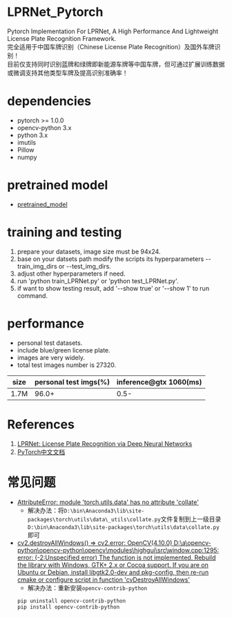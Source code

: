 # LPRNet_Pytorch
Pytorch Implementation For LPRNet, A High Performance And Lightweight License Plate Recognition Framework.  
完全适用于中国车牌识别（Chinese License Plate Recognition）及国外车牌识别！  
目前仅支持同时识别蓝牌和绿牌即新能源车牌等中国车牌，但可通过扩展训练数据或微调支持其他类型车牌及提高识别准确率！

# dependencies

- pytorch >= 1.0.0
- opencv-python 3.x
- python 3.x
- imutils
- Pillow
- numpy

# pretrained model

* [pretrained_model](https://github.com/sirius-ai/LPRNet_Pytorch/tree/master/weights/)

# training and testing

1. prepare your datasets, image size must be 94x24.
2. base on your datsets path modify the scripts its hyperparameters --train_img_dirs or --test_img_dirs.
3. adjust other hyperparameters if need.
4. run 'python train_LPRNet.py' or 'python test_LPRNet.py'.
5. if want to show testing result, add '--show true' or '--show 1' to run command.

# performance

- personal test datasets.
- include blue/green license plate.
- images are very widely.
- total test images number is 27320.

|  size  | personal test imgs(%) | inference@gtx 1060(ms) |
| ------ | --------------------- | ---------------------- |
|  1.7M  |         96.0+         |          0.5-          |

# References

1. [LPRNet: License Plate Recognition via Deep Neural Networks](https://arxiv.org/abs/1806.10447v1)
2. [PyTorch中文文档](https://pytorch-cn.readthedocs.io/zh/latest/)

# 常见问题
- [AttributeError: module 'torch.utils.data' has no attribute 'collate'](https://blog.csdn.net/weixin_45354497/article/details/129755744)
    - 解决办法：将`D:\bin\Anaconda3\lib\site-packages\torch\utils\data\_utils\collate.py`文件复制到上一级目录`D:\bin\Anaconda3\lib\site-packages\torch\utils\data\collate.py`即可
- [cv2.destroyAllWindows() => cv2.error: OpenCV(4.10.0) D:\a\opencv-python\opencv-python\opencv\modules\highgui\src\window.cpp:1295: error: (-2:Unspecified error) The function is not implemented. Rebuild the library with Windows, GTK+ 2.x or Cocoa support. If you are on Ubuntu or Debian, install libgtk2.0-dev and pkg-config, then re-run cmake or configure script in function 'cvDestroyAllWindows'](https://blog.csdn.net/tsyccnh/article/details/102915803)
    - 解决办法：重新安装`opencv-contrib-python`
    ```bash
    pip uninstall opencv-contrib-python
    pip install opencv-contrib-python
    ```